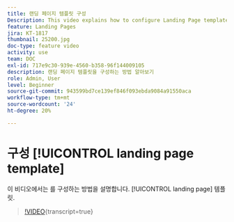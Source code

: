 ```yaml
---
title: 랜딩 페이지 템플릿 구성
Description: This video explains how to configure Landing Page templates in Adobe Campaign Standard.
feature: Landing Pages
jira: KT-1817
thumbnail: 25200.jpg
doc-type: feature video
activity: use
team: DOC
exl-id: 717e9c30-939e-4560-b358-96f144009105
description: 랜딩 페이지 템플릿을 구성하는 방법 알아보기
role: Admin, User
level: Beginner
source-git-commit: 943599bd7ce139ef846f093ebda9084a91550aca
workflow-type: tm+mt
source-wordcount: '24'
ht-degree: 20%

---
```


# 구성 [!UICONTROL landing page template]

이 비디오에서는 를 구성하는 방법을 설명합니다. [!UICONTROL landing page] 템플릿.

>[!VIDEO](https://video.tv.adobe.com/v/25200/?learn=on){transcript=true}
